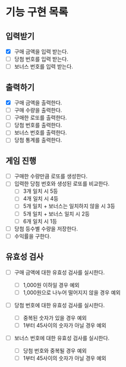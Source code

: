 # 기능 구현 목록

## 입력받기

- [x] 구매 금액을 입력 받는다.
- [ ] 당첨 번호를 입력 받는다.
- [ ] 보너스 번호를 입력 받는다.

## 출력하기

- [x] 구매 금액을 출력한다.
- [ ] 구매 수량을 출력한다.
- [ ] 구매한 로또를 출력한다.
- [ ] 당첨 번호를 출력한다.
- [ ] 보너스 번호를 출력한다.
- [ ] 당첨 통계를 출력한다.

## 게임 진행

- [ ] 구매한 수량만큼 로또를 생성한다.
- [ ] 입력한 당첨 번호와 생성된 로또를 비교한다.
  - [ ] 3개 일치 시 5등
  - [ ] 4개 일치 시 4등
  - [ ] 5개 일치 + 보너스는 일치하지 않을 시 3등
  - [ ] 5개 일치 + 보너스 일치 시 2등
  - [ ] 6개 일치 시 1등
- [ ] 당첨 등수별 수량을 저장한다.
- [ ] 수익률을 구한다.

## 유효성 검사

- [ ] 구매 금액에 대한 유효성 검사를 실시한다.

  - [ ] 1,000원 이하일 경우 예외
  - [ ] 1,000원으로 나누어 떨어지지 않을 경우 예외

- [ ] 당첨 번호에 대한 유효성 검사를 실시한다.

  - [ ] 중복된 숫자가 있을 경우 예외
  - [ ] 1부터 45사이의 숫자가 아닐 경우 예외

- [ ] 보너스 번호에 대한 유효성 검사를 실시한다.
  - [ ] 당첨 번호와 중복될 경우 예외
  - [ ] 1부터 45사이의 숫자가 아닐 경우 예외
